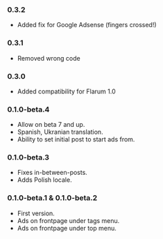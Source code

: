 ### 0.3.2
  - Added fix for Google Adsense (fingers crossed!)

### 0.3.1
  - Removed wrong code
### 0.3.0 
  - Added compatibility for Flarum 1.0

### 0.1.0-beta.4
  - Allow on beta 7 and up.
  - Spanish, Ukranian translation.
  - Ability to set initial post to start ads from.

### 0.1.0-beta.3
  - Fixes in-between-posts.
  - Adds Polish locale.

### 0.1.0-beta.1 & 0.1.0-beta.2
  - First version.
  - Ads on frontpage under tags menu.
  - Ads on frontpage under top menu.
